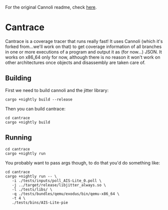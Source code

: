 For the original Cannoli readme, check [here](https://github.com/marginresearch/cannoli).

# Cantrace

Cantrace is a coverage tracer that runs really fast! It uses Cannoli (which it's forked from...we'll work on that) to get coverage information of all branches in
one or more executions of a program and output it as (for now...) JSON. It works on
x86_64 only for now, although there is no reason it won't work on other architectures
once objects and disassembly are taken care of.

## Building

First we need to build cannoli and the jitter library:

```
cargo +nightly build --release
```

Then you can build cantrace:

```
cd cantrace
cargo +nightly build
```

## Running

```
cd cantrace
cargo +nightly run
```

You probably want to pass args though, to do that you'd do something like:

```
cd cantrace
cargo +nightly run -- \
   -i ./tests/inputs/poll_AIS-Lite_0.poll \
   -j ../target/release/libjitter_always.so \
   -l ./tests/libs/ \
   -q ./tests/bundles/qemu/exodus/bin/qemu-x86_64 \
   -t 4 \
   ./tests/bins/AIS-Lite-pie
```